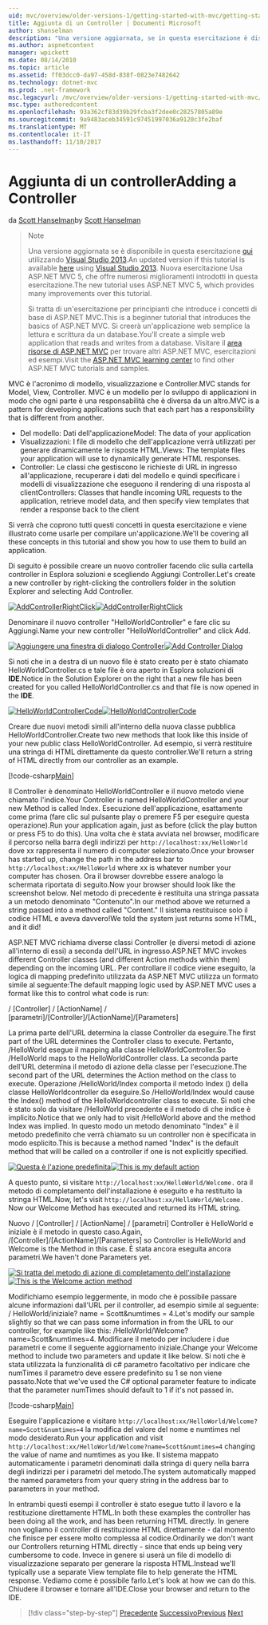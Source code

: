 ```yaml
---
uid: mvc/overview/older-versions-1/getting-started-with-mvc/getting-started-with-mvc-part2
title: Aggiunta di un Controller | Documenti Microsoft
author: shanselman
description: "Una versione aggiornata, se in questa esercitazione è disponibile qui con Visual Studio 2013. Nuova esercitazione Usa ASP.NET MVC 5, che offre numerosi miglioramenti rispetto t..."
ms.author: aspnetcontent
manager: wpickett
ms.date: 08/14/2010
ms.topic: article
ms.assetid: ff03dcc0-da97-458d-838f-0823e7482642
ms.technology: dotnet-mvc
ms.prod: .net-framework
msc.legacyurl: /mvc/overview/older-versions-1/getting-started-with-mvc/getting-started-with-mvc-part2
msc.type: authoredcontent
ms.openlocfilehash: 93a362cf83d39b29fcba3f2dee0c28257805a89e
ms.sourcegitcommit: 9a9483aceb34591c97451997036a9120c3fe2baf
ms.translationtype: MT
ms.contentlocale: it-IT
ms.lasthandoff: 11/10/2017
---
```

<a name="adding-a-controller"></a><span data-ttu-id="3e150-104">Aggiunta di un controller</span><span class="sxs-lookup"><span data-stu-id="3e150-104">Adding a Controller</span></span>
====================
<span data-ttu-id="3e150-105">da [Scott Hanselman](https://github.com/shanselman)</span><span class="sxs-lookup"><span data-stu-id="3e150-105">by [Scott Hanselman](https://github.com/shanselman)</span></span>

> > [!NOTE]
> > <span data-ttu-id="3e150-106">Una versione aggiornata se è disponibile in questa esercitazione [qui](../../getting-started/introduction/getting-started.md) utilizzando [Visual Studio 2013](https://www.microsoft.com/visualstudio/eng/2013-downloads).</span><span class="sxs-lookup"><span data-stu-id="3e150-106">An updated version if this tutorial is available [here](../../getting-started/introduction/getting-started.md) using [Visual Studio 2013](https://www.microsoft.com/visualstudio/eng/2013-downloads).</span></span> <span data-ttu-id="3e150-107">Nuova esercitazione Usa ASP.NET MVC 5, che offre numerosi miglioramenti introdotti in questa esercitazione.</span><span class="sxs-lookup"><span data-stu-id="3e150-107">The new tutorial uses ASP.NET MVC 5, which provides many improvements over this tutorial.</span></span>
> 
> 
> <span data-ttu-id="3e150-108">Si tratta di un'esercitazione per principianti che introduce i concetti di base di ASP.NET MVC.</span><span class="sxs-lookup"><span data-stu-id="3e150-108">This is a beginner tutorial that introduces the basics of ASP.NET MVC.</span></span> <span data-ttu-id="3e150-109">Si creerà un'applicazione web semplice la lettura e scrittura da un database.</span><span class="sxs-lookup"><span data-stu-id="3e150-109">You'll create a simple web application that reads and writes from a database.</span></span> <span data-ttu-id="3e150-110">Visitare il [area risorse di ASP.NET MVC](../../../index.md) per trovare altri ASP.NET MVC, esercitazioni ed esempi.</span><span class="sxs-lookup"><span data-stu-id="3e150-110">Visit the [ASP.NET MVC learning center](../../../index.md) to find other ASP.NET MVC tutorials and samples.</span></span>


<span data-ttu-id="3e150-111">MVC è l'acronimo di modello, visualizzazione e Controller.</span><span class="sxs-lookup"><span data-stu-id="3e150-111">MVC stands for Model, View, Controller.</span></span> <span data-ttu-id="3e150-112">MVC è un modello per lo sviluppo di applicazioni in modo che ogni parte è una responsabilità che è diversa da un altro.</span><span class="sxs-lookup"><span data-stu-id="3e150-112">MVC is a pattern for developing applications such that each part has a responsibility that is different from another.</span></span>

- <span data-ttu-id="3e150-113">Del modello: Dati dell'applicazione</span><span class="sxs-lookup"><span data-stu-id="3e150-113">Model: The data of your application</span></span>
- <span data-ttu-id="3e150-114">Visualizzazioni: I file di modello che dell'applicazione verrà utilizzati per generare dinamicamente le risposte HTML.</span><span class="sxs-lookup"><span data-stu-id="3e150-114">Views: The template files your application will use to dynamically generate HTML responses.</span></span>
- <span data-ttu-id="3e150-115">Controller: Le classi che gestiscono le richieste di URL in ingresso all'applicazione, recuperare i dati del modello e quindi specificare i modelli di visualizzazione che eseguono il rendering di una risposta al client</span><span class="sxs-lookup"><span data-stu-id="3e150-115">Controllers: Classes that handle incoming URL requests to the application, retrieve model data, and then specify view templates that render a response back to the client</span></span>

<span data-ttu-id="3e150-116">Si verrà che coprono tutti questi concetti in questa esercitazione e viene illustrato come usarle per compilare un'applicazione.</span><span class="sxs-lookup"><span data-stu-id="3e150-116">We'll be covering all these concepts in this tutorial and show you how to use them to build an application.</span></span>

<span data-ttu-id="3e150-117">Di seguito è possibile creare un nuovo controller facendo clic sulla cartella controller in Esplora soluzioni e scegliendo Aggiungi Controller.</span><span class="sxs-lookup"><span data-stu-id="3e150-117">Let's create a new controller by right-clicking the controllers folder in the solution Explorer and selecting Add Controller.</span></span>

<span data-ttu-id="3e150-118">[![AddControllerRightClick](getting-started-with-mvc-part2/_static/image2.png)](getting-started-with-mvc-part2/_static/image1.png)</span><span class="sxs-lookup"><span data-stu-id="3e150-118">[![AddControllerRightClick](getting-started-with-mvc-part2/_static/image2.png)](getting-started-with-mvc-part2/_static/image1.png)</span></span>

<span data-ttu-id="3e150-119">Denominare il nuovo controller "HelloWorldController" e fare clic su Aggiungi.</span><span class="sxs-lookup"><span data-stu-id="3e150-119">Name your new controller "HelloWorldController" and click Add.</span></span>

<span data-ttu-id="3e150-120">[![Aggiungere una finestra di dialogo Controller](getting-started-with-mvc-part2/_static/image4.png)](getting-started-with-mvc-part2/_static/image3.png)</span><span class="sxs-lookup"><span data-stu-id="3e150-120">[![Add Controller Dialog](getting-started-with-mvc-part2/_static/image4.png)](getting-started-with-mvc-part2/_static/image3.png)</span></span>

<span data-ttu-id="3e150-121">Si noti che in a destra di un nuovo file è stato creato per è stato chiamato HelloWorldController.cs e tale file è ora aperto in Esplora soluzioni di **IDE**.</span><span class="sxs-lookup"><span data-stu-id="3e150-121">Notice in the Solution Explorer on the right that a new file has been created for you called HelloWorldController.cs and that file is now opened in the **IDE**.</span></span>

<span data-ttu-id="3e150-122">[![HelloWorldControllerCode](getting-started-with-mvc-part2/_static/image6.png)](getting-started-with-mvc-part2/_static/image5.png)</span><span class="sxs-lookup"><span data-stu-id="3e150-122">[![HelloWorldControllerCode](getting-started-with-mvc-part2/_static/image6.png)](getting-started-with-mvc-part2/_static/image5.png)</span></span>

<span data-ttu-id="3e150-123">Creare due nuovi metodi simili all'interno della nuova classe pubblica HelloWorldController.</span><span class="sxs-lookup"><span data-stu-id="3e150-123">Create two new methods that look like this inside of your new public class HelloWorldController.</span></span> <span data-ttu-id="3e150-124">Ad esempio, si verrà restituire una stringa di HTML direttamente da questo controller.</span><span class="sxs-lookup"><span data-stu-id="3e150-124">We'll return a string of HTML directly from our controller as an example.</span></span>

[!code-csharp[Main](getting-started-with-mvc-part2/samples/sample1.cs)]

<span data-ttu-id="3e150-125">Il Controller è denominato HelloWorldController e il nuovo metodo viene chiamato l'indice.</span><span class="sxs-lookup"><span data-stu-id="3e150-125">Your Controller is named HelloWorldController and your new Method is called Index.</span></span> <span data-ttu-id="3e150-126">Esecuzione dell'applicazione, esattamente come prima (fare clic sul pulsante play o premere F5 per eseguire questa operazione).</span><span class="sxs-lookup"><span data-stu-id="3e150-126">Run your application again, just as before (click the play button or press F5 to do this).</span></span> <span data-ttu-id="3e150-127">Una volta che è stata avviata nel browser, modificare il percorso nella barra degli indirizzi per `http://localhost:xx/HelloWorld` dove xx rappresenta il numero di computer selezionato.</span><span class="sxs-lookup"><span data-stu-id="3e150-127">Once your browser has started up, change the path in the address bar to `http://localhost:xx/HelloWorld` where xx is whatever number your computer has chosen.</span></span> <span data-ttu-id="3e150-128">Ora il browser dovrebbe essere analogo la schermata riportata di seguito.</span><span class="sxs-lookup"><span data-stu-id="3e150-128">Now your browser should look like the screenshot below.</span></span> <span data-ttu-id="3e150-129">Nel metodo di precedente è restituita una stringa passata a un metodo denominato "Contenuto".</span><span class="sxs-lookup"><span data-stu-id="3e150-129">In our method above we returned a string passed into a method called "Content."</span></span> <span data-ttu-id="3e150-130">Il sistema restituisce solo il codice HTML e aveva davvero!</span><span class="sxs-lookup"><span data-stu-id="3e150-130">We told the system just returns some HTML, and it did!</span></span>

<span data-ttu-id="3e150-131">ASP.NET MVC richiama diverse classi Controller (e diversi metodi di azione all'interno di essi) a seconda dell'URL in ingresso.</span><span class="sxs-lookup"><span data-stu-id="3e150-131">ASP.NET MVC invokes different Controller classes (and different Action methods within them) depending on the incoming URL.</span></span> <span data-ttu-id="3e150-132">Per controllare il codice viene eseguito, la logica di mapping predefinito utilizzata da ASP.NET MVC utilizza un formato simile al seguente:</span><span class="sxs-lookup"><span data-stu-id="3e150-132">The default mapping logic used by ASP.NET MVC uses a format like this to control what code is run:</span></span>

<span data-ttu-id="3e150-133">/ [Controller] / [ActionName] / [parametri]</span><span class="sxs-lookup"><span data-stu-id="3e150-133">/[Controller]/[ActionName]/[Parameters]</span></span>

<span data-ttu-id="3e150-134">La prima parte dell'URL determina la classe Controller da eseguire.</span><span class="sxs-lookup"><span data-stu-id="3e150-134">The first part of the URL determines the Controller class to execute.</span></span> <span data-ttu-id="3e150-135">Pertanto, /HelloWorld esegue il mapping alla classe HelloWorldController.</span><span class="sxs-lookup"><span data-stu-id="3e150-135">So /HelloWorld maps to the HelloWorldController class.</span></span> <span data-ttu-id="3e150-136">La seconda parte dell'URL determina il metodo di azione della classe per l'esecuzione.</span><span class="sxs-lookup"><span data-stu-id="3e150-136">The second part of the URL determines the Action method on the class to execute.</span></span> <span data-ttu-id="3e150-137">Operazione /HelloWorld/Index comporta il metodo Index () della classe HelloWorldcontroller da eseguire.</span><span class="sxs-lookup"><span data-stu-id="3e150-137">So /HelloWorld/Index would cause the Index() method of the HelloWorldcontroller class to execute.</span></span> <span data-ttu-id="3e150-138">Si noti che è stato solo da visitare /HelloWorld precedente e il metodo di che indice è implicito.</span><span class="sxs-lookup"><span data-stu-id="3e150-138">Notice that we only had to visit /HelloWorld above and the method Index was implied.</span></span> <span data-ttu-id="3e150-139">In questo modo un metodo denominato "Index" è il metodo predefinito che verrà chiamato su un controller non è specificata in modo esplicito.</span><span class="sxs-lookup"><span data-stu-id="3e150-139">This is because a method named "Index" is the default method that will be called on a controller if one is not explicitly specified.</span></span>

<span data-ttu-id="3e150-140">[![Questa è l'azione predefinita](getting-started-with-mvc-part2/_static/image8.png)](getting-started-with-mvc-part2/_static/image7.png)</span><span class="sxs-lookup"><span data-stu-id="3e150-140">[![This is my default action](getting-started-with-mvc-part2/_static/image8.png)](getting-started-with-mvc-part2/_static/image7.png)</span></span>

<span data-ttu-id="3e150-141">A questo punto, si visitare `http://localhost:xx/HelloWorld/Welcome.` ora il metodo di completamento dell'installazione è eseguito e ha restituito la stringa HTML.</span><span class="sxs-lookup"><span data-stu-id="3e150-141">Now, let's visit `http://localhost:xx/HelloWorld/Welcome.` Now our Welcome Method has executed and returned its HTML string.</span></span>

<span data-ttu-id="3e150-142">Nuovo / [Controller] / [ActionName] / [parametri] Controller è HelloWorld e iniziale è il metodo in questo caso.</span><span class="sxs-lookup"><span data-stu-id="3e150-142">Again, /[Controller]/[ActionName]/[Parameters] so Controller is HelloWorld and Welcome is the Method in this case.</span></span> <span data-ttu-id="3e150-143">È stata ancora eseguita ancora parametri.</span><span class="sxs-lookup"><span data-stu-id="3e150-143">We haven't done Parameters yet.</span></span>

<span data-ttu-id="3e150-144">[![Si tratta del metodo di azione di completamento dell'installazione](getting-started-with-mvc-part2/_static/image10.png)](getting-started-with-mvc-part2/_static/image9.png)</span><span class="sxs-lookup"><span data-stu-id="3e150-144">[![This is the Welcome action method](getting-started-with-mvc-part2/_static/image10.png)](getting-started-with-mvc-part2/_static/image9.png)</span></span>

<span data-ttu-id="3e150-145">Modifichiamo esempio leggermente, in modo che è possibile passare alcune informazioni dall'URL per il controller, ad esempio simile al seguente: / HelloWorld/iniziale? name = Scott&amp;numtimes = 4.</span><span class="sxs-lookup"><span data-stu-id="3e150-145">Let's modify our sample slightly so that we can pass some information in from the URL to our controller, for example like this: /HelloWorld/Welcome?name=Scott&amp;numtimes=4.</span></span> <span data-ttu-id="3e150-146">Modificare il metodo per includere i due parametri e come il seguente aggiornamento iniziale.</span><span class="sxs-lookup"><span data-stu-id="3e150-146">Change your Welcome method to include two parameters and update it like below.</span></span> <span data-ttu-id="3e150-147">Si noti che è stata utilizzata la funzionalità di c# parametro facoltativo per indicare che numTimes il parametro deve essere predefinito su 1 se non viene passato.</span><span class="sxs-lookup"><span data-stu-id="3e150-147">Note that we've used the C# optional parameter feature to indicate that the parameter numTimes should default to 1 if it's not passed in.</span></span>

[!code-csharp[Main](getting-started-with-mvc-part2/samples/sample2.cs)]

<span data-ttu-id="3e150-148">Eseguire l'applicazione e visitare `http://localhost:xx/HelloWorld/Welcome?name=Scott&numtimes=4` la modifica del valore del nome e numtimes nel modo desiderato.</span><span class="sxs-lookup"><span data-stu-id="3e150-148">Run your application and visit `http://localhost:xx/HelloWorld/Welcome?name=Scott&numtimes=4` changing the value of name and numtimes as you like.</span></span> <span data-ttu-id="3e150-149">Il sistema mappato automaticamente i parametri denominati dalla stringa di query nella barra degli indirizzi per i parametri del metodo.</span><span class="sxs-lookup"><span data-stu-id="3e150-149">The system automatically mapped the named parameters from your query string in the address bar to parameters in your method.</span></span>

<span data-ttu-id="3e150-150">In entrambi questi esempi il controller è stato esegue tutto il lavoro e la restituzione direttamente HTML.</span><span class="sxs-lookup"><span data-stu-id="3e150-150">In both these examples the controller has been doing all the work, and has been returning HTML directly.</span></span> <span data-ttu-id="3e150-151">In genere non vogliamo il controller di restituzione HTML direttamente - dal momento che finisce per essere molto complessa al codice.</span><span class="sxs-lookup"><span data-stu-id="3e150-151">Ordinarily we don't want our Controllers returning HTML directly - since that ends up being very cumbersome to code.</span></span> <span data-ttu-id="3e150-152">Invece in genere si userà un file di modello di visualizzazione separato per generare la risposta HTML.</span><span class="sxs-lookup"><span data-stu-id="3e150-152">Instead we'll typically use a separate View template file to help generate the HTML response.</span></span> <span data-ttu-id="3e150-153">Vediamo come è possibile farlo.</span><span class="sxs-lookup"><span data-stu-id="3e150-153">Let's look at how we can do this.</span></span> <span data-ttu-id="3e150-154">Chiudere il browser e tornare all'IDE.</span><span class="sxs-lookup"><span data-stu-id="3e150-154">Close your browser and return to the IDE.</span></span>

>[!div class="step-by-step"]
<span data-ttu-id="3e150-155">[Precedente](getting-started-with-mvc-part1.md)
[Successivo](getting-started-with-mvc-part3.md)</span><span class="sxs-lookup"><span data-stu-id="3e150-155">[Previous](getting-started-with-mvc-part1.md)
[Next](getting-started-with-mvc-part3.md)</span></span>
